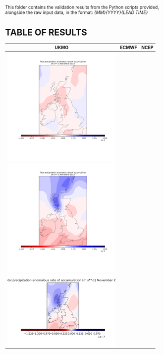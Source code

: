 This folder contains the validation results from the Python scripts provided, alongside the raw input data, in the format:
*{MM}_{YYYY}_{LEAD TIME}*

# TABLE OF RESULTS

UKMO | ECMWF | NCEP
:-------------------------:|:-------------------------:|:-------------------------:
<img src="https://github.com/cjnankervis/Re-Climate/blob/main/Validation/Results/comparison_10_2023_1_ukmo.png" alt="UK Met Office Seasonal Climate Forecast from System 602, initiated on 10th October for January 2024 Precipitation Anomaly" width="350"/> |
<img src="https://github.com/cjnankervis/Re-Climate/blob/main/Validation/Results/comparison_10_2023_1_ecmwf.png" alt="European Center for Medium-range Weather Forecasts Seasonal Climate Forecast from System 5, initiated on 10th October for January 2024 Precipitation Anomaly" width="350"/> |
<img src="https://github.com/cjnankervis/Re-Climate/blob/main/Validation/Results/comparison_10_2023_1_ncep.png" alt="National Center for Enironmental Prediction Seasonal Climate Forecast from System 2, initiated on 10th October for January 2024 Precipitation Anomaly" width="350"/> |
